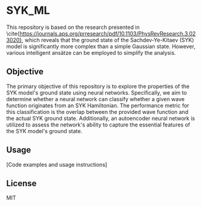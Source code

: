 # SYK_ML

This repository is based on the research presented in \cite{https://journals.aps.org/prresearch/pdf/10.1103/PhysRevResearch.3.023020}, which reveals that the ground state of the Sachdev-Ye-Kitaev (SYK) model is significantly more complex than a simple Gaussian state. However, various intelligent ansätze can be employed to simplify the analysis.

## Objective

The primary objective of this repository is to explore the properties of the SYK model's ground state using neural networks. Specifically, we aim to determine whether a neural network can classify whether a given wave function originates from an SYK Hamiltonian. The performance metric for this classification is the overlap between the provided wave function and the actual SYK ground state. Additionally, an autoencoder neural network is utilized to assess the network's ability to capture the essential features of the SYK model's ground state.


## Usage

[Code examples and usage instructions]


## License

MIT


